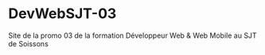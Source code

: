 # DevWebSJT-03
Site de la promo 03 de la formation Développeur Web &amp; Web Mobile au SJT de Soissons
